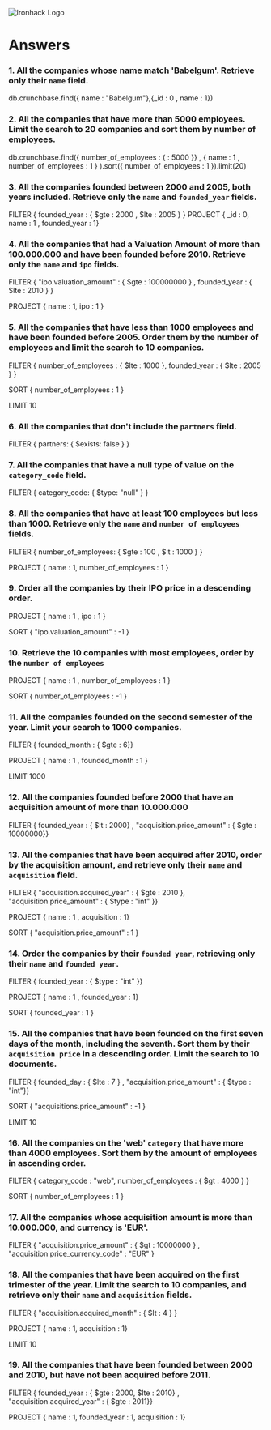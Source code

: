 ![Ironhack Logo](https://i.imgur.com/1QgrNNw.png)

# Answers

### 1. All the companies whose name match 'Babelgum'. Retrieve only their `name` field.

db.crunchbase.find({ name : "Babelgum"},{\_id : 0 , name : 1})

### 2. All the companies that have more than 5000 employees. Limit the search to 20 companies and sort them by **number of employees**.

db.crunchbase.find({ number_of_employees : { : 5000 }} , { name : 1 , number_of_employees : 1 } ).sort({ number_of_employees : 1 }).limit(20)

### 3. All the companies founded between 2000 and 2005, both years included. Retrieve only the `name` and `founded_year` fields.

FILTER
{ founded_year : { $gte : 2000 , $lte : 2005 } }
PROJECT
{ \_id : 0, name : 1 , founded_year : 1}

### 4. All the companies that had a Valuation Amount of more than 100.000.000 and have been founded before 2010. Retrieve only the `name` and `ipo` fields.

FILTER
{ "ipo.valuation_amount" : { $gte : 100000000 } , founded_year : { $lte : 2010 } }

PROJECT
{ name : 1, ipo : 1 }

### 5. All the companies that have less than 1000 employees and have been founded before 2005. Order them by the number of employees and limit the search to 10 companies.

FILTER
{ number_of_employees : { $lte : 1000 }, founded_year : { $lte : 2005 } }

SORT
{ number_of_employees : 1 }

LIMIT
10

### 6. All the companies that don't include the `partners` field.

FILTER
{ partners: { $exists: false } }

### 7. All the companies that have a null type of value on the `category_code` field.

FILTER
{ category_code: { $type: "null" } }

### 8. All the companies that have at least 100 employees but less than 1000. Retrieve only the `name` and `number of employees` fields.

FILTER
{ number_of_employees: { $gte : 100 , $lt : 1000 } }

PROJECT
{ name : 1, number_of_employees : 1 }

### 9. Order all the companies by their IPO price in a descending order.

PROJECT
{ name : 1 , ipo : 1 }

SORT
{ "ipo.valuation_amount" : -1 }

### 10. Retrieve the 10 companies with most employees, order by the `number of employees`

PROJECT
{ name : 1 , number_of_employees : 1 }

SORT
{ number_of_employees : -1 }

### 11. All the companies founded on the second semester of the year. Limit your search to 1000 companies.

FILTER
{ founded_month : { $gte : 6}}

PROJECT
{ name : 1 , founded_month : 1 }

LIMIT
1000

### 12. All the companies founded before 2000 that have an acquisition amount of more than 10.000.000

FILTER
{ founded_year : { $lt : 2000} , "acquisition.price_amount" : { $gte : 10000000}}

### 13. All the companies that have been acquired after 2010, order by the acquisition amount, and retrieve only their `name` and `acquisition` field.

FILTER
{ "acquisition.acquired_year" : { $gte : 2010 }, "acquisition.price_amount" : { $type : "int" }}

PROJECT
{ name : 1 , acquisition : 1}

SORT
{ "acquisition.price_amount" : 1 }

### 14. Order the companies by their `founded year`, retrieving only their `name` and `founded year`.

FILTER
{ founded_year : { $type : "int" }}

PROJECT
{ name : 1 , founded_year : 1}

SORT
{ founded_year : 1 }

### 15. All the companies that have been founded on the first seven days of the month, including the seventh. Sort them by their `acquisition price` in a descending order. Limit the search to 10 documents.

FILTER
{ founded_day : { $lte : 7 } , "acquisition.price_amount" : { $type : "int"}}

SORT
{ "acquisitions.price_amount" : -1 }

LIMIT
10

### 16. All the companies on the 'web' `category` that have more than 4000 employees. Sort them by the amount of employees in ascending order.

FILTER
{ category_code : "web", number_of_employees : { $gt : 4000 } }

SORT
{ number_of_employees : 1 }

### 17. All the companies whose acquisition amount is more than 10.000.000, and currency is 'EUR'.

FILTER
{ "acquisition.price_amount" : { $gt : 10000000 } , "acquisition.price_currency_code" : "EUR" }

### 18. All the companies that have been acquired on the first trimester of the year. Limit the search to 10 companies, and retrieve only their `name` and `acquisition` fields.

FILTER
{ "acquisition.acquired_month" : { $lt : 4 } }

PROJECT
{ name : 1, acquisition : 1}

LIMIT
10

### 19. All the companies that have been founded between 2000 and 2010, but have not been acquired before 2011.

FILTER
{ founded_year : { $gte : 2000, $lte : 2010} , "acquisition.acquired_year" : { $gte : 2011}}

PROJECT
{ name : 1, founded_year : 1, acquisition : 1}
